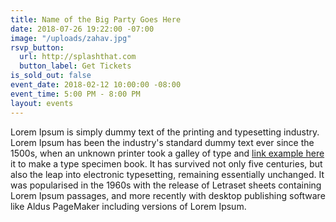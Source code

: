 ```yaml
---
title: Name of the Big Party Goes Here
date: 2018-07-26 19:22:00 -07:00
image: "/uploads/zahav.jpg"
rsvp_button:
  url: http://splashthat.com
  button_label: Get Tickets
is_sold_out: false
event_date: 2018-02-12 10:00:00 -08:00
event_time: 5:00 PM - 8:00 PM
layout: events
---
```


Lorem Ipsum is simply dummy text of the printing and typesetting industry. Lorem Ipsum has been the industry's standard dummy text ever since the 1500s, when an unknown printer took a galley of type and [link example here](http://google.com) it to make a type specimen book. It has survived not only five centuries, but also the leap into electronic typesetting, remaining essentially unchanged. It was popularised in the 1960s with the release of Letraset sheets containing Lorem Ipsum passages, and more recently with desktop publishing software like Aldus PageMaker including versions of Lorem Ipsum.
